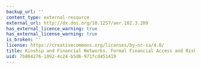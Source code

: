 ```yaml
---
backup_url: ''
content_type: external-resource
external_url: http://dx.doi.org/10.1257/aer.102.3.289
has_external_licence_warning: true
has_external_license_warning: true
is_broken: ''
license: https://creativecommons.org/licenses/by-nc-sa/4.0/
title: Kinship and Financial Networks, Formal Financial Access and Risk Reduction
uid: 7b864276-1092-4c24-b5d6-971fcd451419
---
```

